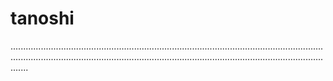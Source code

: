 # tanoshi

...............................................................................................................................................................................................................................................................